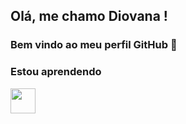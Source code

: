 ## Olá, me chamo Diovana ! 
### Bem vindo ao meu perfil GitHub 👋

### Estou aprendendo

<img src="https://cdn.jsdelivr.net/gh/devicons/devicon/icons/git/git-original.svg" width="40" height="40"/>
<i class="devicon-javascript-plain colored"></i> <i class="devicon-java-plain-wordmark colored"></i>


<!--
**diovana-x/diovana-x** is a ✨ _special_ ✨ repository because its `README.md` (this file) appears on your GitHub profile.

Here are some ideas to get you started:

- 🔭 I’m currently working on ...
- 🌱 I’m currently learning ...
- 👯 I’m looking to collaborate on ...
- 🤔 I’m looking for help with ...
- 💬 Ask me about ...
- 📫 How to reach me: ...
- 😄 Pronouns: ...
- ⚡ Fun fact: ...
-->
